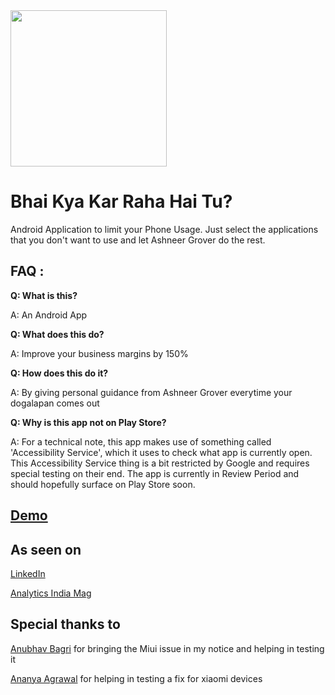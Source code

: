 <img src="https://github.com/oddlyspaced/bhaikyakarrahahaitu-android/raw/main/.assets/bhai_copped.png" width="250" height="250"/>

# Bhai Kya Kar Raha Hai Tu?
Android Application to limit your Phone Usage.
Just select the applications that you don't want to use and let Ashneer Grover do the rest.

## FAQ :
**Q: What is this?**

A: An Android App

**Q: What does this do?**

A: Improve your business margins by 150%

**Q: How does this do it?**

A: By giving personal guidance from Ashneer Grover everytime your dogalapan comes out

**Q: Why is this app not on Play Store?**

A: For a technical note, this app makes use of something called 'Accessibility Service', which it uses to check what app is currently open. This Accessibility Service thing is a bit restricted by Google and requires special testing on their end. The app is currently in Review Period and should hopefully surface on Play Store soon.

## [Demo](https://drive.google.com/file/d/1FGDq34O93-yVtIRSgnKDKTXngPCvXhg0/view)

## As seen on
[LinkedIn](https://www.linkedin.com/posts/srivastavahardik_meme-android-application-activity-6909785353541279744-W4CX?utm_source=linkedin_share&utm_medium=member_desktop_web)

[Analytics India Mag](https://analyticsindiamag.com/arre-bhai-now-an-ashneer-grover-meme-app-to-reduce-your-screen-time/)

## Special thanks to
[Anubhav Bagri](https://github.com/anubhavbagri) for bringing the Miui issue in my notice and helping in testing it

[Ananya Agrawal](https://github.com/ananya0809) for helping in testing a fix for xiaomi devices
